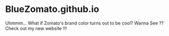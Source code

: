 # BlueZomato.github.io

Uhmmm... What if Zomato's brand color turns out to be cool?  Wanna See ??  Check out my new website !!!
